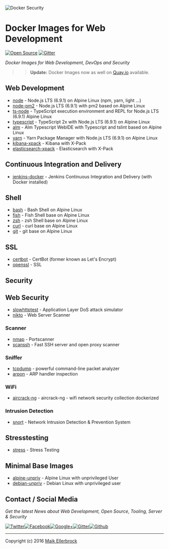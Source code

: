 ![Docker Security](https://github.frapsoft.com/top/docker-security.jpg)

# Docker Images for Web Development

[![Open Source](https://badges.frapsoft.com/os/v1/open-source.svg?v=102)](https://github.com/ellerbrock/open-source-badges/) [![Gitter](https://badges.gitter.im/frapsoft/frapsoft.svg)](https://gitter.im/frapsoft/frapsoft/)

_Docker Images for Web Development, DevOps and Security_

>> **Update:** Docker Images now as well on [Quay.io](https://quay.io/user/ellerbrock) available.

## Web Development

- [node](https://hub.docker.com/r/frapsoft/node/) - Node.js LTS (6.9.1) on Alpine Linux (npm, yarn, light ...)
- [node-pm2](https://hub.docker.com/r/frapsoft/node-pm2/) - Node.js LTS (6.9.1) with pm2 based on Alpine Linux
- [ts-node](https://hub.docker.com/r/frapsoft/ts-node/) - TypeScript execution environment and REPL for Node.js LTS (6.9.1) Alpine Linux
- [typescript](https://hub.docker.com/r/frapsoft/typescript/) - TypeScript 2x with Node.js LTS (6.9.1) on Alpine Linux
- [alm](https://hub.docker.com/r/frapsoft/alm/) - Alm Typescript WebIDE with Typescript and tslint based on Alpine Linux
- [yarn](https://hub.docker.com/r/frapsoft/yarn/) - Yarn Package Manager with Node.js LTS (6.9.1) on Alpine Linux
- [kibana-xpack](https://hub.docker.com/r/frapsoft/kibana-xpack/) - Kibana with X-Pack
- [elasticsearch-xpack](https://hub.docker.com/r/frapsoft/elasticsearch-xpack/) - Elasticsearch with X-Pack

## Continuous Integration and Delivery

- [jenkins-docker](https://hub.docker.com/r/frapsoft/jenkins-docker/) - Jenkins Continuous Integration and Delivery (with Docker installed)


## Shell

- [bash](https://hub.docker.com/r/frapsoft/bash/) - Bash Shell on Alpine Linux
- [fish](https://hub.docker.com/r/frapsoft/fish/) - Fish Shell base on Alpine Linux
- [zsh](https://hub.docker.com/r/frapsoft/zsh/) - zsh Shell base on Alpine Linux
- [curl](https://hub.docker.com/r/frapsoft/curl/) - curl base on Alpine Linux
- [git](https://hub.docker.com/r/frapsoft/git/) - git base on Alpine Linux


## SSL

- [certbot](https://hub.docker.com/r/frapsoft/certbot/) - CertBot (former known as Let's Encrypt)
- [openssl](https://hub.docker.com/r/frapsoft/openssl/) - SSL


## Security

## Web Security

- [slowhttptest](https://hub.docker.com/r/frapsoft/slowhttptest/) - Application Layer DoS attack simulator
- [nikto](https://hub.docker.com/r/frapsoft/nikto/) - Web Server Scanner

### Scanner

- [nmap](https://hub.docker.com/r/frapsoft/nmap/) - Portscanner
- [scanssh](https://hub.docker.com/r/frapsoft/scanssh/) - Fast SSH server and open proxy scanner

### Sniffer

- [tcpdump](https://hub.docker.com/r/frapsoft/tcpdump/) - powerful command-line packet analyzer
- [arpon](https://hub.docker.com/r/frapsoft/arpon/) - ARP handler inspection

### WiFi

- [aircrack-ng](https://hub.docker.com/r/frapsoft/aircrack-ng/) - aircrack-ng - wifi network security collection dockerized

### Intrusion Detection

- [snort](https://hub.docker.com/r/frapsoft/snort/) - Network Intrusion Detection & Prevention System

## Stresstesting

- [stress](https://hub.docker.com/r/frapsoft/stress/) - Stress Testing


## Minimal Base Images
- [alpine-unpriv](https://hub.docker.com/r/frapsoft/alpine-unpriv/) - Alpine Linux with unprivileged User
- [debian-unpriv](https://hub.docker.com/r/frapsoft/debian-unpriv/) - Debian Linux with unprivileged user

## Contact / Social Media

_Get the latest News about Web Development, Open Source, Tooling, Server & Security_

[![Twitter](https://github.frapsoft.com/social/twitter.png)](https://twitter.com/frapsoft/)[![Facebook](https://github.frapsoft.com/social/facebook.png)](https://www.facebook.com/frapsoft/)[![Google+](https://github.frapsoft.com/social/google-plus.png)](https://plus.google.com/116540931335841862774)[![Gitter](https://github.frapsoft.com/social/gitter.png)](https://gitter.im/frapsoft/frapsoft/)[![Github](https://github.frapsoft.com/social/github.png)](https://github.com/ellerbrock/)

---

Copyright (c) 2016 [Maik Ellerbrock](https://github.com/ellerbrock/)
